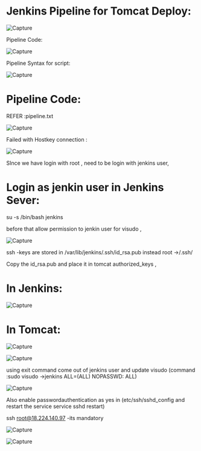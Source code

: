 Jenkins Pipeline for Tomcat Deploy:
==================================

![Capture](https://user-images.githubusercontent.com/54719289/103571270-97278800-4ef0-11eb-8fa6-774f7dd8508b.JPG)


Pipeline Code:

![Capture](https://user-images.githubusercontent.com/54719289/103571473-f1c0e400-4ef0-11eb-85de-03994c0d8fdf.JPG)


Pipeline Syntax for script:

![Capture](https://user-images.githubusercontent.com/54719289/103571607-3482bc00-4ef1-11eb-9ff1-a1f10954fe69.JPG)

Pipeline Code:
=============

REFER :pipeline.txt


![Capture](https://user-images.githubusercontent.com/54719289/103572669-f38ba700-4ef2-11eb-817f-d90ff039a527.JPG)


Failed with Hostkey connection :

![Capture](https://user-images.githubusercontent.com/54719289/103573139-c2f83d00-4ef3-11eb-9f86-3866fc29751a.JPG)

SInce we have login with root , need to be login with jenkins user,

Login as jenkin user in Jenkins Sever:
=====================================

su -s /bin/bash jenkins

before that allow permission to jenkin user for visudo ,

![Capture](https://user-images.githubusercontent.com/54719289/103573485-55004580-4ef4-11eb-9438-cf9992964e6b.JPG)

ssh -keys are stored in /var/lib/jenkins/.ssh/id_rsa.pub instead root ->/.ssh/

Copy the id_rsa.pub and place it in tomcat authorized_keys ,

In Jenkins:
=========

![Capture](https://user-images.githubusercontent.com/54719289/103573901-0acb9400-4ef5-11eb-9fca-4b4c9daecd0e.JPG)

In Tomcat:
=========

![Capture](https://user-images.githubusercontent.com/54719289/103574044-3e0e2300-4ef5-11eb-96a6-609898b78127.JPG)

![Capture](https://user-images.githubusercontent.com/54719289/103574512-1a97a800-4ef6-11eb-984c-d7b5957b063f.JPG)

using exit command come out of jenkins user and update visudo (command :sudo visudo ->jenkins ALL=(ALL)       NOPASSWD: ALL)

![Capture](https://user-images.githubusercontent.com/54719289/103574822-a1e51b80-4ef6-11eb-871a-a070804409dd.JPG)

Also enable passwordauthentication as yes in (etc/ssh/sshd_config and restart the service service sshd restart)
 
ssh root@18.224.140.97 -its mandatory

![Capture](https://user-images.githubusercontent.com/54719289/103577368-aca1af80-4efa-11eb-931b-40b6eeea355c.JPG)


![Capture](https://user-images.githubusercontent.com/54719289/103577604-246fda00-4efb-11eb-881a-369e9d24f9e4.JPG)


 


